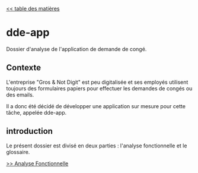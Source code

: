 [<< table des matières](./0-table-matieres.md)

# dde-app #

Dossier d'analyse de l'application de demande de congé.

## Contexte ##
L'entreprise "Gros & Not Digit" est peu digitalisée et ses employés utilisent toujours des formulaires papiers pour effectuer les demandes de congés ou des emails.

Il a donc été décidé de développer une application sur mesure pour cette tâche, appelée dde-app.

## introduction ##
Le présent dossier est divisé en deux parties : l'analyse fonctionnelle et le glossaire.

[>> Analyse Fonctionnelle](./2-analyse-fonctionnelle.md)